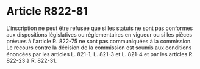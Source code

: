# Article R822-81

L'inscription ne peut être refusée que si les statuts ne sont pas conformes aux dispositions législatives ou réglementaires en vigueur ou si les pièces prévues à l'article R. 822-75 ne sont pas communiquées à la commission.   Le recours contre la décision de la commission est soumis aux conditions énoncées par les articles L. 821-1, L. 821-3 et L. 821-4 et par les articles R. 822-23 à R. 822-31.